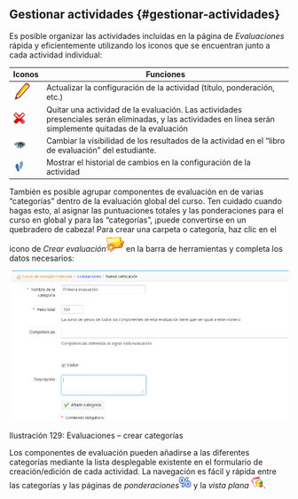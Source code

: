 ## Gestionar actividades {#gestionar-actividades}

Es posible organizar las actividades incluidas en la página de _Evaluaciones_ rápida y eficientemente utilizando los iconos que se encuentran junto a cada actividad individual:

| Iconos | Funciones |
| --- | --- |
| ![](../assets/graphics202.png) | Actualizar la configuración de la actividad (título, ponderación, etc.) |
| ![](../assets/graphics203.png) | Quitar una actividad de la evaluación. Las actividades presenciales serán eliminadas, y las actividades en línea serán simplemente quitadas de la evaluación |
| ![](../assets/graphics204.png) | Cambiar la visibilidad de los resultados de la actividad en el “libro de evaluación” del estudiante. |
| ![](../assets/images145.png) | Mostrar el historial de cambios en la configuración de la actividad |

También es posible agrupar componentes de evaluación en de varias “categorías” dentro de la evaluación global del curso. Ten cuidado cuando hagas esto, al asignar las puntuaciones totales y las ponderaciones para el curso en global y para las “categorías”, ¡puede convertirse en un quebradero de cabeza! Para crear una carpeta o categoría, haz clic en el icono de _Crear evaluación_![](../assets/graphics205.png) en la barra de herramientas y completa los datos necesarios:

![](../assets/graficos111.png)

Ilustración 129: Evaluaciones – crear categorías

Los componentes de evaluación pueden añadirse a las diferentes categorías mediante la lista desplegable existente en el formulario de creación/edición de cada actividad. La navegación es fácil y rápida entre las categorías y las páginas de _ponderaciones_![](../assets/graphics207.png) y la _vista plana_ ![](../assets/graphics206.png).